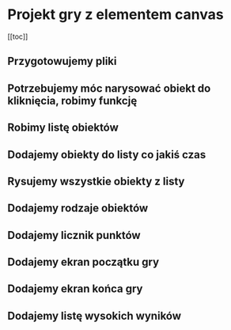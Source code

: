 # Projekt gry z elementem canvas

[[toc]]

## Przygotowujemy pliki

## Potrzebujemy móc narysować obiekt do kliknięcia, robimy funkcję

## Robimy listę obiektów

## Dodajemy obiekty do listy co jakiś czas

## Rysujemy wszystkie obiekty z listy

## Dodajemy rodzaje obiektów

## Dodajemy licznik punktów

## Dodajemy ekran początku gry

## Dodajemy ekran końca gry

## Dodajemy listę wysokich wyników